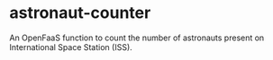 # astronaut-counter

An OpenFaaS function to count the number of astronauts present on International Space Station (ISS).
